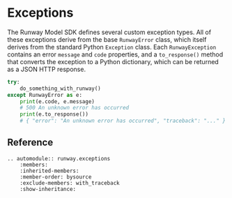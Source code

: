 # Exceptions

The Runway Model SDK defines several custom exception types. All of these exceptions derive from the base ``RunwayError`` class, which itself derives from the standard Python ``Exception`` class. Each ``RunwayException`` contains an error `message` and `code` properties, and a `to_response()` method that converts the exception to a Python dictionary, which can be returned as a JSON HTTP response.

```python
try:
    do_something_with_runway()
except RunwayError as e:
    print(e.code, e.message)
    # 500 An unknown error has occurred
    print(e.to_response())
    # { "error": "An unknown error has occurred", "traceback": "..." }
```

## Reference

```eval_rst
.. automodule:: runway.exceptions
    :members:
    :inherited-members:
    :member-order: bysource
    :exclude-members: with_traceback
    :show-inheritance:
```